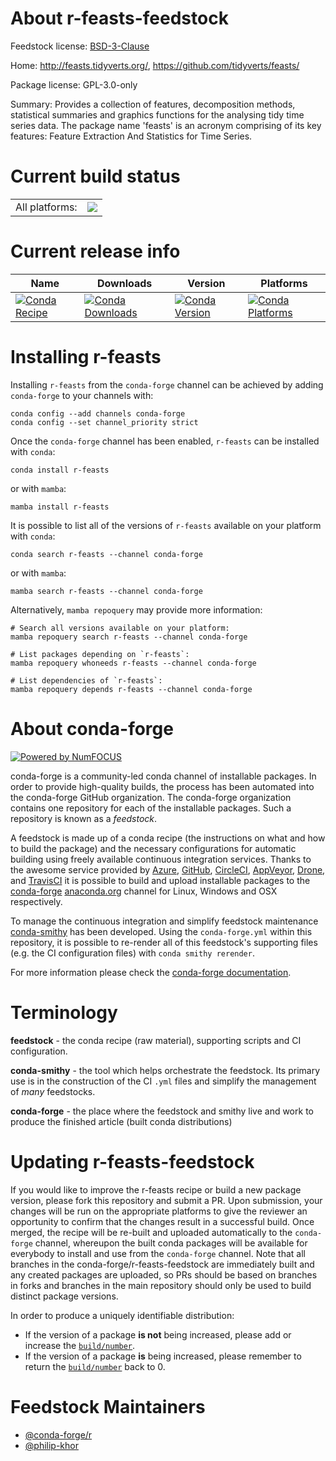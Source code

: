 About r-feasts-feedstock
========================

Feedstock license: [BSD-3-Clause](https://github.com/conda-forge/r-feasts-feedstock/blob/main/LICENSE.txt)

Home: http://feasts.tidyverts.org/, https://github.com/tidyverts/feasts/

Package license: GPL-3.0-only

Summary: Provides a collection of features, decomposition methods, statistical summaries and graphics functions for the analysing tidy time series data. The package name 'feasts' is an acronym comprising of its key features: Feature Extraction And Statistics for Time Series.

Current build status
====================


<table><tr><td>All platforms:</td>
    <td>
      <a href="https://dev.azure.com/conda-forge/feedstock-builds/_build/latest?definitionId=7588&branchName=main">
        <img src="https://dev.azure.com/conda-forge/feedstock-builds/_apis/build/status/r-feasts-feedstock?branchName=main">
      </a>
    </td>
  </tr>
</table>

Current release info
====================

| Name | Downloads | Version | Platforms |
| --- | --- | --- | --- |
| [![Conda Recipe](https://img.shields.io/badge/recipe-r--feasts-green.svg)](https://anaconda.org/conda-forge/r-feasts) | [![Conda Downloads](https://img.shields.io/conda/dn/conda-forge/r-feasts.svg)](https://anaconda.org/conda-forge/r-feasts) | [![Conda Version](https://img.shields.io/conda/vn/conda-forge/r-feasts.svg)](https://anaconda.org/conda-forge/r-feasts) | [![Conda Platforms](https://img.shields.io/conda/pn/conda-forge/r-feasts.svg)](https://anaconda.org/conda-forge/r-feasts) |

Installing r-feasts
===================

Installing `r-feasts` from the `conda-forge` channel can be achieved by adding `conda-forge` to your channels with:

```
conda config --add channels conda-forge
conda config --set channel_priority strict
```

Once the `conda-forge` channel has been enabled, `r-feasts` can be installed with `conda`:

```
conda install r-feasts
```

or with `mamba`:

```
mamba install r-feasts
```

It is possible to list all of the versions of `r-feasts` available on your platform with `conda`:

```
conda search r-feasts --channel conda-forge
```

or with `mamba`:

```
mamba search r-feasts --channel conda-forge
```

Alternatively, `mamba repoquery` may provide more information:

```
# Search all versions available on your platform:
mamba repoquery search r-feasts --channel conda-forge

# List packages depending on `r-feasts`:
mamba repoquery whoneeds r-feasts --channel conda-forge

# List dependencies of `r-feasts`:
mamba repoquery depends r-feasts --channel conda-forge
```


About conda-forge
=================

[![Powered by
NumFOCUS](https://img.shields.io/badge/powered%20by-NumFOCUS-orange.svg?style=flat&colorA=E1523D&colorB=007D8A)](https://numfocus.org)

conda-forge is a community-led conda channel of installable packages.
In order to provide high-quality builds, the process has been automated into the
conda-forge GitHub organization. The conda-forge organization contains one repository
for each of the installable packages. Such a repository is known as a *feedstock*.

A feedstock is made up of a conda recipe (the instructions on what and how to build
the package) and the necessary configurations for automatic building using freely
available continuous integration services. Thanks to the awesome service provided by
[Azure](https://azure.microsoft.com/en-us/services/devops/), [GitHub](https://github.com/),
[CircleCI](https://circleci.com/), [AppVeyor](https://www.appveyor.com/),
[Drone](https://cloud.drone.io/welcome), and [TravisCI](https://travis-ci.com/)
it is possible to build and upload installable packages to the
[conda-forge](https://anaconda.org/conda-forge) [anaconda.org](https://anaconda.org/)
channel for Linux, Windows and OSX respectively.

To manage the continuous integration and simplify feedstock maintenance
[conda-smithy](https://github.com/conda-forge/conda-smithy) has been developed.
Using the ``conda-forge.yml`` within this repository, it is possible to re-render all of
this feedstock's supporting files (e.g. the CI configuration files) with ``conda smithy rerender``.

For more information please check the [conda-forge documentation](https://conda-forge.org/docs/).

Terminology
===========

**feedstock** - the conda recipe (raw material), supporting scripts and CI configuration.

**conda-smithy** - the tool which helps orchestrate the feedstock.
                   Its primary use is in the construction of the CI ``.yml`` files
                   and simplify the management of *many* feedstocks.

**conda-forge** - the place where the feedstock and smithy live and work to
                  produce the finished article (built conda distributions)


Updating r-feasts-feedstock
===========================

If you would like to improve the r-feasts recipe or build a new
package version, please fork this repository and submit a PR. Upon submission,
your changes will be run on the appropriate platforms to give the reviewer an
opportunity to confirm that the changes result in a successful build. Once
merged, the recipe will be re-built and uploaded automatically to the
`conda-forge` channel, whereupon the built conda packages will be available for
everybody to install and use from the `conda-forge` channel.
Note that all branches in the conda-forge/r-feasts-feedstock are
immediately built and any created packages are uploaded, so PRs should be based
on branches in forks and branches in the main repository should only be used to
build distinct package versions.

In order to produce a uniquely identifiable distribution:
 * If the version of a package **is not** being increased, please add or increase
   the [``build/number``](https://docs.conda.io/projects/conda-build/en/latest/resources/define-metadata.html#build-number-and-string).
 * If the version of a package **is** being increased, please remember to return
   the [``build/number``](https://docs.conda.io/projects/conda-build/en/latest/resources/define-metadata.html#build-number-and-string)
   back to 0.

Feedstock Maintainers
=====================

* [@conda-forge/r](https://github.com/orgs/conda-forge/teams/r/)
* [@philip-khor](https://github.com/philip-khor/)

